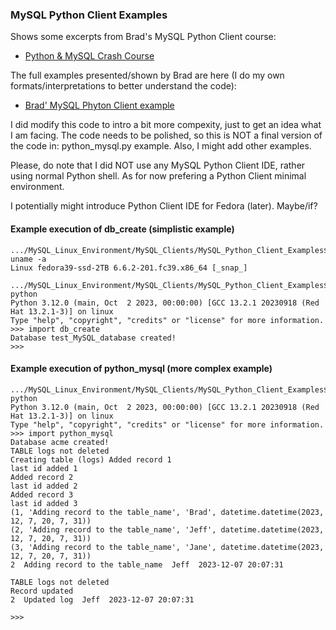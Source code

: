 ### MySQL Python Client Examples

Shows some excerpts from Brad's MySQL Python Client course:

* [Python & MySQL Crash Course](https://www.youtube.com/watch?v=BHwgnGEhYG8&t)

The full examples presented/shown by Brad are here (I do my
own formats/interpretations to better understand the code):

* [Brad' MySQL Phyton Client example](https://gist.github.com/bradtraversy/5ea2fa59776ddc8cf45c536be65d4f86)

I did modify this code to intro a bit more compexity, just to
get an idea what I am facing. The code needs to be polished,
so this is NOT a final version of the code in: python_mysql.py
example. Also, I might add other examples.

Please, do note that I did NOT use any MySQL Python Client IDE,
rather using normal Python shell. As for now prefering a Python
Client minimal environment.

I potentially might introduce Python Client IDE for Fedora
(later). Maybe/if?

#### Example execution of db_create (simplistic example)

	.../MySQL_Linux_Environment/MySQL_Clients/MySQL_Python_Client_Examples$ uname -a
	Linux fedora39-ssd-2TB 6.6.2-201.fc39.x86_64 [_snap_]

	.../MySQL_Linux_Environment/MySQL_Clients/MySQL_Python_Client_Examples$ python
	Python 3.12.0 (main, Oct  2 2023, 00:00:00) [GCC 13.2.1 20230918 (Red Hat 13.2.1-3)] on linux
	Type "help", "copyright", "credits" or "license" for more information.
	>>> import db_create
	Database test_MySQL_database created!
	>>>

#### Example execution of python_mysql (more complex example)

	.../MySQL_Linux_Environment/MySQL_Clients/MySQL_Python_Client_Examples$ python
	Python 3.12.0 (main, Oct  2 2023, 00:00:00) [GCC 13.2.1 20230918 (Red Hat 13.2.1-3)] on linux
	Type "help", "copyright", "credits" or "license" for more information.
	>>> import python_mysql
	Database acme created!
	TABLE logs not deleted
	Creating table (logs) Added record 1
	last id added 1
	Added record 2
	last id added 2
	Added record 3
	last id added 3
	(1, 'Adding record to the table_name', 'Brad', datetime.datetime(2023, 12, 7, 20, 7, 31))
	(2, 'Adding record to the table_name', 'Jeff', datetime.datetime(2023, 12, 7, 20, 7, 31))
	(3, 'Adding record to the table_name', 'Jane', datetime.datetime(2023, 12, 7, 20, 7, 31))
	2  Adding record to the table_name  Jeff  2023-12-07 20:07:31

	TABLE logs not deleted
	Record updated
	2  Updated log  Jeff  2023-12-07 20:07:31

	>>>
